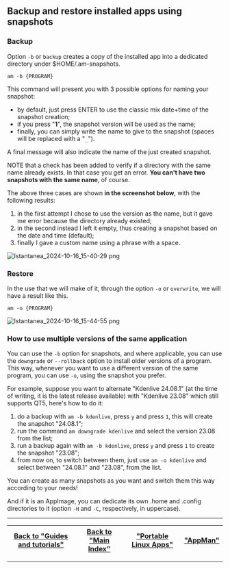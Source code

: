 ## Backup and restore installed apps using snapshots

### Backup
Option `-b` or `backup` creates a copy of the installed app into a dedicated directory under $HOME/.am-snapshots.
```
am -b {PROGRAM}
```
This command will present you with 3 possible options for naming your snapshot:
- by default, just press ENTER to use the classic mix date+time of the snapshot creation;
- if you press "**1**", the snapshot version will be used as the name;
- finally, you can simply write the name to give to the snapshot (spaces will be replaced with a "`_`").

A final message will also indicate the name of the just created snapshot.

NOTE that a check has been added to verify if a directory with the same name already exists. In that case you get an error. **You can't have two snapshots with the same name**, of course.

The above three cases are shown **in the screenshot below**, with the following results:
1. in the first attempt I chose to use the version as the name, but it gave me error because the directory already existed;
2. in the second instead I left it empty, thus creating a snapshot based on the date and time (default);
3. finally I gave a custom name using a phrase with a space.

![Istantanea_2024-10-16_15-40-29 png](https://github.com/user-attachments/assets/da6f3aec-b2cf-4186-babe-f5ebf4985cd0)

### Restore
In the use that we will make of it, through the option `-o` or `overwrite`, we will have a result like this.
```
am -o {PROGRAM}
```

![Istantanea_2024-10-16_15-44-55 png](https://github.com/user-attachments/assets/92d8fdf0-96d0-4447-8c39-21860654a5bf)

### How to use multiple versions of the same application
You can use the `-b` option for snapshots, and where applicable, you can use the `downgrade` or `--rollback` option to install older versions of a program. This way, whenever you want to use a different version of the same program, you can use `-o`, using the snapshot you prefer.

For example, suppose you want to alternate "Kdenlive 24.08.1" (at the time of writing, it is the latest release available) with "Kdenlive 23.08" which still supports QT5, here's how to do it:
1. do a backup with `am -b kdenlive`, press `y` and press `1`, this will create the snapshot "24.08.1";
2. run the command `am downgrade kdenlive` and select the version 23.08 from the list;
3. run a backup again with `am -b kdenlive`, press `y` and press `1` to create the snapshot "23.08";
4. from now on, to switch between them, just use `am -o kdenlive` and select between "24.08.1" and "23.08", from the list.

You can create as many snapshots as you want and switch them this way according to your needs!

And if it is an AppImage, you can dedicate its own .home and .config directories to it (option `-H` and `-C`, respectively, in uppercase).

------------------------------------------------------------------------

| [Back to "Guides and tutorials"](../../README.md#guides-and-tutorials) | [Back to "Main Index"](../../README.md#main-index) | ["Portable Linux Apps"](https://portable-linux-apps.github.io/) | [ "AppMan" ](https://github.com/ivan-hc/AppMan) |
| - | - | - | - |

------------------------------------------------------------------------
